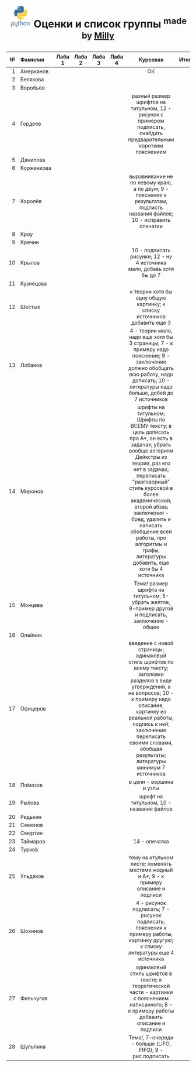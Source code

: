 <div id="header" align="center">
  <div id="main">
<h1> <img src="https://github.com/devicons/devicon/blob/master/icons/python/python-original-wordmark.svg"  title="Python" alt="Python" width="60" height="60"/> Оценки и список группы <sup> made by <a href="https://github.com/Lyric-Meow/">Milly</a> </sup> </h1>
  </div>

| **№**	| **Фамилия**  	| **Лаба 1** 	| **Лаба 2** 	| **Лаба 3** 	| **Лаба 4** 	| **Курсовая** 	| **Итог** |
|------:	|:--------------|:----------:	|:----------:	|:----------:	|:----------:	|:----------:	|:----------:	|
|     1 	| Амерханов     |            	|            	|            	|            	| ОК|            	|
|     2 	| Белякова     	|            	|            	|            	|            	|            	|            	|
|     3 	| Воробьёв     	|            	|            	|            	|            	|            	|            	|
|     4 	| Гордеев      	|            	|            	|            	|            	|разный размер шрифтов на титульном, 12 - рисунок с примером подписать, снабдить предварительным коротким пояснением|            	|
|     5 	| Данилова     	|            	|            	|            	|            	|            	|            	|
|     6 	| Корженкова   	|            	|            	|            	|            	|            	|            	|
|     7 	| Королёв      	|            	|            	|            	|            	|выравнивание не по левому краю, а по двум; 9 - пояснение к результатам, подписть названия файлов; 10 - исправить опечатки|            	|
|     8 	| Кроу         	|            	|            	|            	|            	|            	|            	|
|     9 	| Кречин       	|            	|            	|            	|            	|            	|            	|
|    10 	| Крылов       	|            	|            	|            	|            	|10 - подписать рисунки; 12 - ну 4 источника мало, добавь хотя бы до 7|            	|
|    11 	| Кузнецова    	|            	|            	|            	|            	|            	|            	|
|    12 	| Шестых       	|            	|            	|            	|            	|к теории хотя бы одну общую картинку; к списку источников добавить еще 3|            	|
|    13 	| Лобанов      	|            	|            	|            	|            	|4 - теории мало, надо еще хотя бы 3 страницы; 7 - к примеру надо пояснение; 9 - заключение должно обобщать всю работу, надо дописать; 10 - литературы надо больше, добей до 7 источников|            	|
|    14 	| Миронов      	|            	|            	|            	|            	|шрифты на титульном; Шрифты по ВСЕМУ тексту; в цель дописать про А*, он есть в задачах; убрать вообще алгоритм Дейкстры из теории, раз его нет в задачах; переписать "разговорный" стиль курсовой в более академический; второй абзац заключения - бред, удалить и написать обобщение всей работы, про алгоритмы и графы; литературы добавить, еще хотя бы 4 источника |            	|
|    15 	| Монцева      	|            	|            	|            	|            	|Тема! размер шрифта на титульном, 5-убрать желтое, 9-пример другой и подписать, заключение - общее|            	|
|    16 	| Олейник      	|            	|            	|            	|            	|            	|            	|
|    17 	| Офицеров    	|            	|            	|            	|            	|введение с новой страницы; одинаковый стиль шрифтов по всему тексту; заголовки разделов в виде утверждений, а не вопросов; 10 - к примеру надо описание, картинку из реальной работы, подпись к ней; заключение переписать своими словами, обобщая результаты; литературы минимум 7 источников|            	|
|    18 	| По́мазов       |            	|            	|            	|            	|в цели - вершина и узлы|            	|
|    19 	| Ры́лова        	|            	|            	|            	|            	|шрифт на титульном, 10 - названия файлов|            	|
|    20 	| Редькин      	|            	|            	|            	|            	|            	|            	|
|    21 	| Семенов      	|            	|            	|            	|            	|            	|            	|
|    22 	| Смертин      	|            	|            	|            	|            	|            	|            	|
|    23 	| Таймаров     	|            	|            	|            	|            	| 14 - опечатка           	|            	|
|    24 	| Турко́в        |           	|            	|            	|            	|            	|            	|
|    25 	| Ульдяков     	|            	|            	|            	|            	|тему на итульном листе; поменять местами жадный и А*; 9 - к примеру описание и подписи|            	|
|    26 	| Шохинов      	|            	|            	|            	|            	|4 - рисунок подписать; 7 - рисунок подписать; пояснения к примеру работы, картинку другую; к списку литературы еще 4 источника |            	|
|    27 	| Фильчугов 	|            	|            	|            	|            	|одинаковый стиль шрифтов в тексте; к теоретической части - картинки с пояснением написанного; 8 - к примеру работы добавить описание и подписи|            	|
|    28 	| Шульпина     	|            	|            	|            	|            	|Тема!, 7-очереди - больше (LIFO, FIFO), 9 - рис.подписать|            	|

</div>
